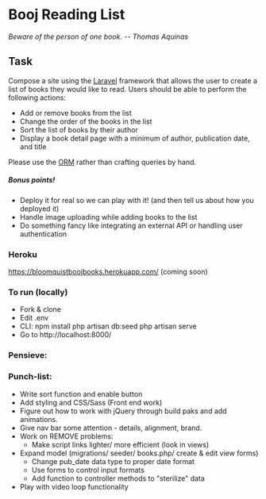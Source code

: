 # Booj Reading List
*Beware of the person of one book. -- Thomas Aquinas*
## Task
Compose a site using the [Laravel](https://laravel.com/) framework that allows the user to create a list of books they would like to read. Users should be able to perform the following actions:
* Add or remove books from the list
* Change the order of the books in the list
* Sort the list of books by their author
* Display a book detail page with a minimum of author, publication date, and title

Please use the [ORM](https://laravel.com/docs/5.2/eloquent) rather than crafting queries by hand. 

##### Bonus points!

* Deploy it for real so we can play with it! (and then tell us about how you deployed it)
* Handle image uploading while adding books to the list
* Do something fancy like integrating an external API or handling user authentication

### Heroku
https://bloomquistboojbooks.herokuapp.com/ (coming soon)

### To run (locally)

* Fork & clone
* Edit .env
* CLI: 
	npm install
	php artisan db:seed
	php artisan serve
* Go to http://localhost:8000/

### Pensieve:


### Punch-list:
* Write sort function and enable button
* Add styling and CSS/Sass (Front end work)
* Figure out how to work with jQuery through build paks and add animations.
* Give nav bar some attention - details, alignment, brand.
* Work on REMOVE problems: 
	- Make script links lighter/ more efficient (look in views)
* Expand model (migrations/ seeder/ books.php/ create & edit view forms)
	- Change pub_date data type to proper date format
	- Use forms to control input formats
	- Add function to controller methods to "sterilize" data
* Play with video loop functionality


